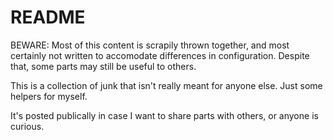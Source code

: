 # README

BEWARE: Most of this content is scrapily thrown together, and most certainly not written to accomodate differences in configuration. Despite that, some parts may still be useful to others.

This is a collection of junk that isn't really meant for anyone else. Just some helpers for myself.

It's posted publically in case I want to share parts with others, or anyone is curious.
